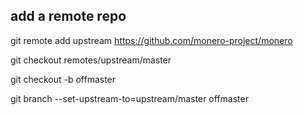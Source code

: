 ## add a remote repo

git remote add upstream https://github.com/monero-project/monero 

git checkout remotes/upstream/master

git checkout -b offmaster

git branch --set-upstream-to=upstream/master offmaster
